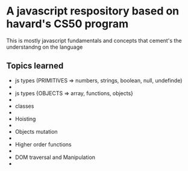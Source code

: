 # A javascript respository based on havard's  CS50 program 
<p>This is mostly javascript fundamentals and concepts that cement's the understandng  on the language
 </p>

 ## Topics learned
 <ul>
    <li> js types (PRIMITIVES => numbers, strings, boolean, null, undefinde)<li>
    <li> js types {OBJECTS => array, functions, objects}<li>
    <li>classes<li>
    <li> Hoisting<li>
    <li> Objects mutation<li>
    <li> Higher order functions<li>
    <li> DOM traversal and Manipulation<li>
 </ul>